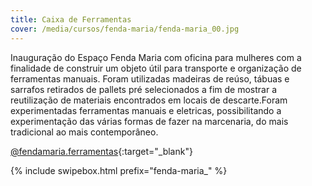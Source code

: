 ```yaml
---
title: Caixa de Ferramentas
cover: /media/cursos/fenda-maria/fenda-maria_00.jpg
---
```

Inauguração do Espaço Fenda Maria com oficina para mulheres com a finalidade de construir um objeto útil para transporte e organização de ferramentas manuais. Foram utilizadas madeiras de reúso, tábuas e sarrafos retirados de pallets pré selecionados a fim de mostrar a reutilização de materiais encontrados em locais de descarte.Foram experimentadas ferramentas manuais e eletricas, possibilitando a experimentação das várias formas de fazer na marcenaria, do mais tradicional ao mais contemporâneo. 

[@fendamaria.ferramentas](https://www.facebook.com/fendamaria.ferramentas/){:target="_blank"}

{% include swipebox.html prefix="fenda-maria_" %}
